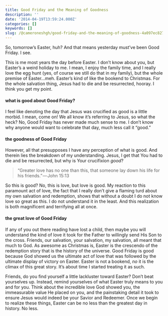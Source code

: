 ```yaml
---
title: Good Friday and the Meaning of Goodness
description: ''
date: '2014-04-19T13:59:24.000Z'
categories: []
keywords: []
slug: /@cameroneshgh/good-friday-and-the-meaning-of-goodness-4a097ec82705
---
```


So, tomorrow’s Easter, huh? And that means yesterday must’ve been Good Friday. I see.

This is me most years the day before Easter. I don’t know about you, but Easter’s a weird holiday to me. I mean, I enjoy the family time, and I really love the egg hunt (yes, of course we still do that in my family), but the whole premise of Easter…meh. Easter’s kind of like the bookend to Christmas. For the whole salvation thing, Jesus had to die and be resurrected, hooray. I think you get my point.

#### what is good about Good Friday?

I feel like denoting the day that Jesus was crucified as good is a little morbid. I mean, come on! We all know it’s referring to Jesus, so what the heck? No, Good Friday has never made much sense to me. I don’t know why anyone would want to celebrate that day, much less call it “good.”

#### the goodness of Good Friday

However, all that presupposes I have any perception of what is good. And therein lies the breakdown of my understanding. Jesus, I get that You had to die and be resurrected, but why is Your crucifixion _good_?

> “Greater love has no one than this, that someone lay down his life for his friends.” — John 15:13

So this is good? No, this is love, but love is good. My reaction to this paramount act of love, the fact that I really don’t give a flaming turd about my own salvation and redemption, shows that without a doubt I do not know love so great as this. I do not understand it in the least. And this realization is both magnificent and terrifying all at once.

#### the great love of Good Friday

If any of you out there reading have lost a child, then maybe you will understand the kind of love it took for the Father to willingly send His Son to the cross. Friends, our salvation, your salvation, my salvation, all meant that much to God. As awesome as Christmas is, Easter is the crescendo of the redemption story that is the history of the universe. Good Friday is good because God showed us the ultimate act of love that was followed by the ultimate display of victory on Easter. Easter is not a bookend, _no_ it is the climax of this great story. It’s about time I started treating it as such.

Friends, do you find yourself a little lackluster toward Easter? Don’t beat yourselves up. Instead, remind yourselves of what Easter truly means to you and for you. Think about the incredible love God showed you, the immeasurable value He placed on you, and the painstaking detail it took to ensure Jesus would indeed be your Savior and Redeemer. Once we begin to realize these things, Easter can be no less than the greatest day in history. No less.